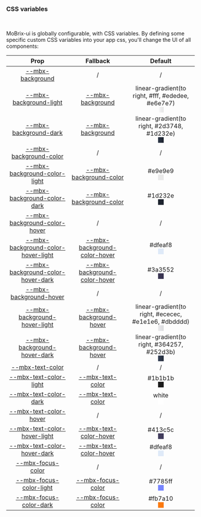 ### CSS variables

<br>

MoBrix-ui is globally configurable, with CSS variables. By defining some specific custom CSS variables into your app css, you'll change the UI of all components:


| <div style='text-align:center;margin:auto;'>Prop</div> | <div style='text-align:center;margin:auto;'>Fallback</div> | <div style='text-align:center;margin:auto;'>Default</div> |
| ------------------------------------------------------ | ---------------------------------------------------------- | --------------------------------------------------------- |
| <div style='text-align:center;margin:auto;'>[--mbx-background](https//cianciarusocataldo.github.io/mobrix-ui/components/global/css-vars/-mbx-background)</div> | <div style='text-align:center;margin:auto;'>/</div> | <div style='text-align:center;margin:auto;'>/</div> |
| <div style='text-align:center;margin:auto;'>[--mbx-background-light](https//cianciarusocataldo.github.io/mobrix-ui/components/global/css-vars/-mbx-background-light)</div> | <div style='text-align:center;margin:auto;'>[--mbx-background](https//cianciarusocataldo.github.io/mobrix-ui/components/global/css-vars/-mbx-background)</div> | <div style='text-align:center;margin:auto;'><div><div style='text-align:center;margin-auto;'>linear-gradient(to right, #fff, #ededee, #e6e7e7)</div><div style='text-align:center;margin-auto;'><div style='background:linear-gradient(to right, #fff, #ededee, #e6e7e7);margin:auto; width:15px; height:15px;'/></div></div></div> |
| <div style='text-align:center;margin:auto;'>[--mbx-background-dark](https//cianciarusocataldo.github.io/mobrix-ui/components/global/css-vars/-mbx-background-dark)</div> | <div style='text-align:center;margin:auto;'>[--mbx-background](https//cianciarusocataldo.github.io/mobrix-ui/components/global/css-vars/-mbx-background)</div> | <div style='text-align:center;margin:auto;'><div><div style='text-align:center;margin-auto;'>linear-gradient(to right, #2d3748, #1d232e)</div><div style='text-align:center;margin-auto;'><div style='background:linear-gradient(to right, #2d3748, #1d232e);margin:auto; width:15px; height:15px;'/></div></div></div> |
| <div style='text-align:center;margin:auto;'>[--mbx-background-color](https//cianciarusocataldo.github.io/mobrix-ui/components/global/css-vars/-mbx-background-color)</div> | <div style='text-align:center;margin:auto;'>/</div> | <div style='text-align:center;margin:auto;'>/</div> |
| <div style='text-align:center;margin:auto;'>[--mbx-background-color-light](https//cianciarusocataldo.github.io/mobrix-ui/components/global/css-vars/-mbx-background-color-light)</div> | <div style='text-align:center;margin:auto;'>[--mbx-background-color](https//cianciarusocataldo.github.io/mobrix-ui/components/global/css-vars/-mbx-background-color)</div> | <div style='text-align:center;margin:auto;'><div><div style='text-align:center;margin-auto;'>#e9e9e9</div><div style='text-align:center;margin-auto;'><div style='background:#e9e9e9;margin:auto; width:15px; height:15px;'/></div></div></div> |
| <div style='text-align:center;margin:auto;'>[--mbx-background-color-dark](https//cianciarusocataldo.github.io/mobrix-ui/components/global/css-vars/-mbx-background-color-dark)</div> | <div style='text-align:center;margin:auto;'>[--mbx-background-color](https//cianciarusocataldo.github.io/mobrix-ui/components/global/css-vars/-mbx-background-color)</div> | <div style='text-align:center;margin:auto;'><div><div style='text-align:center;margin-auto;'>#1d232e</div><div style='text-align:center;margin-auto;'><div style='background:#1d232e;margin:auto; width:15px; height:15px;'/></div></div></div> |
| <div style='text-align:center;margin:auto;'>[--mbx-background-color-hover](https//cianciarusocataldo.github.io/mobrix-ui/components/global/css-vars/-mbx-background-color-hover)</div> | <div style='text-align:center;margin:auto;'>/</div> | <div style='text-align:center;margin:auto;'>/</div> |
| <div style='text-align:center;margin:auto;'>[--mbx-background-color-hover-light](https//cianciarusocataldo.github.io/mobrix-ui/components/global/css-vars/-mbx-background-color-hover-light)</div> | <div style='text-align:center;margin:auto;'>[--mbx-background-color-hover](https//cianciarusocataldo.github.io/mobrix-ui/components/global/css-vars/-mbx-background-color-hover)</div> | <div style='text-align:center;margin:auto;'><div><div style='text-align:center;margin-auto;'>#dfeaf8</div><div style='text-align:center;margin-auto;'><div style='background:#dfeaf8;margin:auto; width:15px; height:15px;'/></div></div></div> |
| <div style='text-align:center;margin:auto;'>[--mbx-background-color-hover-dark](https//cianciarusocataldo.github.io/mobrix-ui/components/global/css-vars/-mbx-background-color-hover-dark)</div> | <div style='text-align:center;margin:auto;'>[--mbx-background-color-hover](https//cianciarusocataldo.github.io/mobrix-ui/components/global/css-vars/-mbx-background-color-hover)</div> | <div style='text-align:center;margin:auto;'><div><div style='text-align:center;margin-auto;'>#3a3552</div><div style='text-align:center;margin-auto;'><div style='background:#3a3552;margin:auto; width:15px; height:15px;'/></div></div></div> |
| <div style='text-align:center;margin:auto;'>[--mbx-background-hover](https//cianciarusocataldo.github.io/mobrix-ui/components/global/css-vars/-mbx-background-hover)</div> | <div style='text-align:center;margin:auto;'>/</div> | <div style='text-align:center;margin:auto;'>/</div> |
| <div style='text-align:center;margin:auto;'>[--mbx-background-hover-light](https//cianciarusocataldo.github.io/mobrix-ui/components/global/css-vars/-mbx-background-hover-light)</div> | <div style='text-align:center;margin:auto;'>[--mbx-background-hover](https//cianciarusocataldo.github.io/mobrix-ui/components/global/css-vars/-mbx-background-hover)</div> | <div style='text-align:center;margin:auto;'><div><div style='text-align:center;margin-auto;'>linear-gradient(to right, #ececec, #e1e1e6, #dbdddd)</div><div style='text-align:center;margin-auto;'><div style='background:linear-gradient(to right, #ececec, #e1e1e6, #dbdddd);margin:auto; width:15px; height:15px;'/></div></div></div> |
| <div style='text-align:center;margin:auto;'>[--mbx-background-hover-dark](https//cianciarusocataldo.github.io/mobrix-ui/components/global/css-vars/-mbx-background-hover-dark)</div> | <div style='text-align:center;margin:auto;'>[--mbx-background-hover](https//cianciarusocataldo.github.io/mobrix-ui/components/global/css-vars/-mbx-background-hover)</div> | <div style='text-align:center;margin:auto;'><div><div style='text-align:center;margin-auto;'>linear-gradient(to right, #364257, #252d3b)</div><div style='text-align:center;margin-auto;'><div style='background:linear-gradient(to right, #364257, #252d3b);margin:auto; width:15px; height:15px;'/></div></div></div> |
| <div style='text-align:center;margin:auto;'>[--mbx-text-color](https//cianciarusocataldo.github.io/mobrix-ui/components/global/css-vars/-mbx-text-color)</div> | <div style='text-align:center;margin:auto;'>/</div> | <div style='text-align:center;margin:auto;'>/</div> |
| <div style='text-align:center;margin:auto;'>[--mbx-text-color-light](https//cianciarusocataldo.github.io/mobrix-ui/components/global/css-vars/-mbx-text-color-light)</div> | <div style='text-align:center;margin:auto;'>[--mbx-text-color](https//cianciarusocataldo.github.io/mobrix-ui/components/global/css-vars/-mbx-text-color)</div> | <div style='text-align:center;margin:auto;'><div><div style='text-align:center;margin-auto;'>#1b1b1b</div><div style='text-align:center;margin-auto;'><div style='background:#1b1b1b;margin:auto; width:15px; height:15px;'/></div></div></div> |
| <div style='text-align:center;margin:auto;'>[--mbx-text-color-dark](https//cianciarusocataldo.github.io/mobrix-ui/components/global/css-vars/-mbx-text-color-dark)</div> | <div style='text-align:center;margin:auto;'>[--mbx-text-color](https//cianciarusocataldo.github.io/mobrix-ui/components/global/css-vars/-mbx-text-color)</div> | <div style='text-align:center;margin:auto;'><div><div style='text-align:center;margin-auto;'>white</div><div style='text-align:center;margin-auto;'><div style='background:white;margin:auto; width:15px; height:15px;'/></div></div></div> |
| <div style='text-align:center;margin:auto;'>[--mbx-text-color-hover](https//cianciarusocataldo.github.io/mobrix-ui/components/global/css-vars/-mbx-text-color-hover)</div> | <div style='text-align:center;margin:auto;'>/</div> | <div style='text-align:center;margin:auto;'>/</div> |
| <div style='text-align:center;margin:auto;'>[--mbx-text-color-hover-light](https//cianciarusocataldo.github.io/mobrix-ui/components/global/css-vars/-mbx-text-color-hover-light)</div> | <div style='text-align:center;margin:auto;'>[--mbx-text-color-hover](https//cianciarusocataldo.github.io/mobrix-ui/components/global/css-vars/-mbx-text-color-hover)</div> | <div style='text-align:center;margin:auto;'><div><div style='text-align:center;margin-auto;'>#413c5c</div><div style='text-align:center;margin-auto;'><div style='background:#413c5c;margin:auto; width:15px; height:15px;'/></div></div></div> |
| <div style='text-align:center;margin:auto;'>[--mbx-text-color-hover-dark](https//cianciarusocataldo.github.io/mobrix-ui/components/global/css-vars/-mbx-text-color-hover-dark)</div> | <div style='text-align:center;margin:auto;'>[--mbx-text-color-hover](https//cianciarusocataldo.github.io/mobrix-ui/components/global/css-vars/-mbx-text-color-hover)</div> | <div style='text-align:center;margin:auto;'><div><div style='text-align:center;margin-auto;'>#dfeaf8</div><div style='text-align:center;margin-auto;'><div style='background:#dfeaf8;margin:auto; width:15px; height:15px;'/></div></div></div> |
| <div style='text-align:center;margin:auto;'>[--mbx-focus-color](https//cianciarusocataldo.github.io/mobrix-ui/components/global/css-vars/-mbx-focus-color)</div> | <div style='text-align:center;margin:auto;'>/</div> | <div style='text-align:center;margin:auto;'>/</div> |
| <div style='text-align:center;margin:auto;'>[--mbx-focus-color-light](https//cianciarusocataldo.github.io/mobrix-ui/components/global/css-vars/-mbx-focus-color-light)</div> | <div style='text-align:center;margin:auto;'>[--mbx-focus-color](https//cianciarusocataldo.github.io/mobrix-ui/components/global/css-vars/-mbx-focus-color)</div> | <div style='text-align:center;margin:auto;'><div><div style='text-align:center;margin-auto;'>#7785ff</div><div style='text-align:center;margin-auto;'><div style='background:#7785ff;margin:auto; width:15px; height:15px;'/></div></div></div> |
| <div style='text-align:center;margin:auto;'>[--mbx-focus-color-dark](https//cianciarusocataldo.github.io/mobrix-ui/components/global/css-vars/-mbx-focus-color-dark)</div> | <div style='text-align:center;margin:auto;'>[--mbx-focus-color](https//cianciarusocataldo.github.io/mobrix-ui/components/global/css-vars/-mbx-focus-color)</div> | <div style='text-align:center;margin:auto;'><div><div style='text-align:center;margin-auto;'>#fb7a10</div><div style='text-align:center;margin-auto;'><div style='background:#fb7a10;margin:auto; width:15px; height:15px;'/></div></div></div> |
